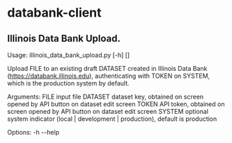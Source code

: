 # databank-client
## Illinois Data Bank Upload.

  Usage:
      illinois_data_bank_upload.py [-h] <FILE> <DATASET> <TOKEN> [<SYSTEM>]

  Upload FILE to an existing draft DATASET created in Illinois Data Bank (https://databank.illinois.edu), authenticating with TOKEN on SYSTEM, which is the production system by default.

  Arguments:
    FILE      input file
    DATASET   dataset key, obtained on screen opened by API button on dataset edit screen
    TOKEN     API token, obtained on screen opened by API button on dataset edit screen
    SYSTEM    optional system indicator (local | development | production), default is production

  Options:
    -h --help